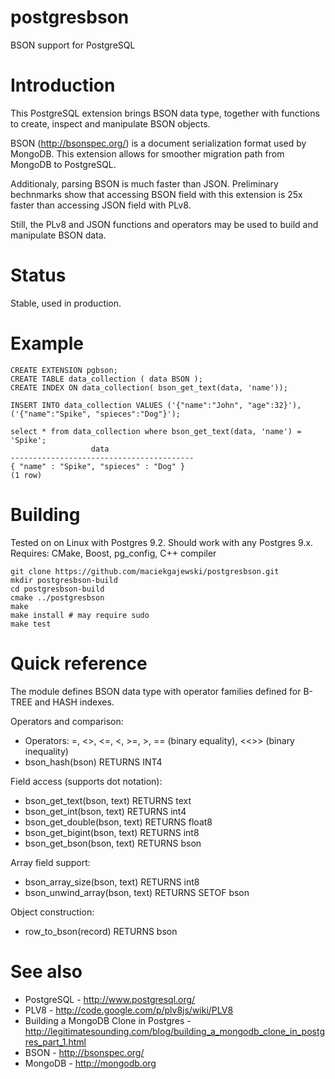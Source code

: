 postgresbson
============

BSON support for PostgreSQL

Introduction
============

This PostgreSQL extension brings BSON data type, together with functions to create, inspect and manipulate BSON objects.

BSON (http://bsonspec.org/) is a document serialization format used by MongoDB.
This extension allows for smoother migration path from MongoDB to PostgreSQL.

Additionaly, parsing BSON is much faster than JSON. Preliminary bechnmarks show that accessing BSON
field with this extension is 25x faster than accessing JSON field with PLv8.

Still, the PLv8 and JSON functions and operators may be used to build and manipulate BSON data.

Status
======

Stable, used in production.


Example
=======

    CREATE EXTENSION pgbson;
    CREATE TABLE data_collection ( data BSON );
    CREATE INDEX ON data_collection( bson_get_text(data, 'name'));
    
    INSERT INTO data_collection VALUES ('{"name":"John", "age":32}'), ('{"name":"Spike", "spieces":"Dog"}');
    
    select * from data_collection where bson_get_text(data, 'name') = 'Spike';
                      data                   
    -----------------------------------------                                                                                                                                                            
    { "name" : "Spike", "spieces" : "Dog" }                                                                                                                                                             
    (1 row)      
    
    

Building
========

Tested on on Linux with Postgres 9.2. Should work with any Postgres 9.x.
Requires: CMake, Boost, pg_config, C++ compiler

    git clone https://github.com/maciekgajewski/postgresbson.git
    mkdir postgresbson-build
    cd postgresbson-build
    cmake ../postgresbson
    make
    make install # may require sudo
    make test


Quick reference
===============

The module defines BSON data type with operator families defined for B-TREE and HASH indexes.

Operators and comparison:

*  Operators: =, <>, <=, <, >=, >, == (binary equality), <<>> (binary inequality)
*  bson_hash(bson) RETURNS INT4

Field access (supports dot notation):

*  bson_get_text(bson, text) RETURNS text
*  bson_get_int(bson, text) RETURNS int4
*  bson_get_double(bson, text) RETURNS float8
*  bson_get_bigint(bson, text) RETURNS int8
*  bson_get_bson(bson, text) RETURNS bson

Array field support:

*  bson_array_size(bson, text) RETURNS int8
*  bson_unwind_array(bson, text) RETURNS SETOF bson

Object construction:

*  row_to_bson(record) RETURNS bson

See also
========

*  PostgreSQL - http://www.postgresql.org/
*  PLV8 - http://code.google.com/p/plv8js/wiki/PLV8
*  Building a MongoDB Clone in Postgres - http://legitimatesounding.com/blog/building_a_mongodb_clone_in_postgres_part_1.html
*  BSON - http://bsonspec.org/
*  MongoDB - http://mongodb.org



